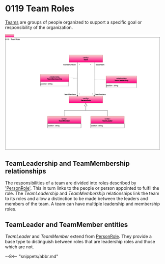 <!-- SPDX-License-Identifier: CC-BY-4.0 -->
<!-- Copyright Contributors to the Egeria project. -->

# 0119 Team Roles

[Teams](/types/1/0115_Teams) are groups of people organized to support a specific goal or responsibility of the organization.  

![UML](0119-Team-Roles.svg "Describing the team membership")


## TeamLeadership and TeamMembership relationships

The responsibilities of a team are divided into roles described by ['PersonRole'](/types/1/0112-People/#personrole).  This in turn links to the people or person appointed to fulfil the role.  The *TeamLeadership* and *TeamMembership* relationships link the team to its roles and allow a distinction to be made between the leaders and members of the team. A team can have multiple leadership and membership roles.

## TeamLeader and TeamMember entities

*TeamLeader* and *TeamMember* extend from [PersonRole](/types/1/0112-People/#personrole). They provide a base type to distinguish between roles that are leadership roles and those which are not.



--8<-- "snippets/abbr.md"
